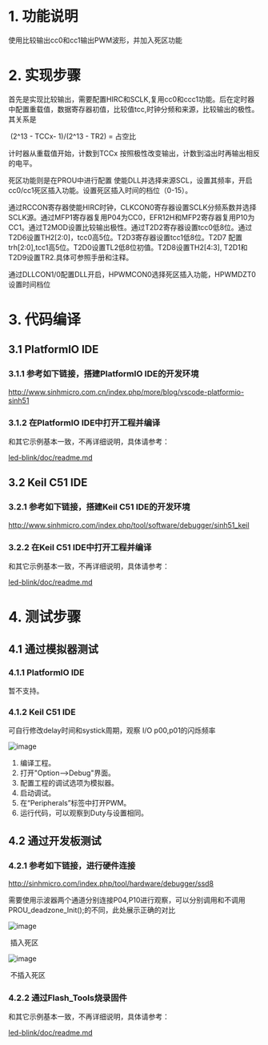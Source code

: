 # 1. 功能说明
使用比较输出cc0和cc1输出PWM波形，并加入死区功能

# 2. 实现步骤

首先是实现比较输出，需要配置HIRC和SCLK,复用cc0和ccc1功能。后在定时器中配置重载值，数据寄存器初值，比较值tcc,时钟分频和来源，比较输出的极性。 其关系是



​					   (2^13 - TCCx-  1)/(2^13 - TR2)  =  占空比

计时器从重载值开始，计数到TCCx 按照极性改变输出，计数到溢出时再输出相反的电平。



死区功能则是在PROU中进行配置 使能DLL并选择来源SCL，设置其频率，开启cc0/cc1死区插入功能。设置死区插入时间的档位（0-15）。



通过RCCON寄存器使能HIRC时钟，CLKCON0寄存器设置SCLK分频系数并选择SCLK源。通过MFP1寄存器复用P04为CC0，EFR12H和MFP2寄存器复用P10为CC1。通过T2MOD设置比较输出极性。通过T2D2寄存器设置tcc0低8位。通过T2D6设置TH2[2:0]，tcc0高5位。T2D3寄存器设置tcc1低8位。T2D7 配置 trh[2:0],tcc1高5位。T2D0设置TL2低8位初值。T2D8设置TH2[4:3], T2D1和T2D9设置TR2.具体可参照手册和注释。



通过DLLCON1/0配置DLL开启，HPWMCON0选择死区插入功能，HPWMDZT0设置时间档位


# 3. 代码编译

## 3.1 PlatformIO IDE

### 3.1.1 参考如下链接，搭建PlatformIO IDE的开发环境

http://www.sinhmicro.com.cn/index.php/more/blog/vscode-platformio-sinh51

### 3.1.2 在PlatformIO IDE中打开工程并编译

和其它示例基本一致，不再详细说明，具体请参考：

[led-blink/doc/readme.md](../../led-blink/doc/readme.md)

## 3.2 Keil C51 IDE

### 3.2.1 参考如下链接，搭建Keil C51 IDE的开发环境

http://www.sinhmicro.com/index.php/tool/software/debugger/sinh51_keil

### 3.2.2 在Keil C51 IDE中打开工程并编译

和其它示例基本一致，不再详细说明，具体请参考：

[led-blink/doc/readme.md](../../led-blink/doc/readme.md)

# 4. 测试步骤

## 4.1 通过模拟器测试
### 4.1.1 PlatformIO IDE

暂不支持。

### 4.1.2 Keil C51 IDE
可自行修改delay时间和systick周期，观察 I/O p00,p01的闪烁频率

![image](/test.gif)

1. 编译工程。
2. 打开"Option-->Debug"界面。
3. 配置工程的调试选项为模拟器。
4. 启动调试。
5. 在“Peripherals”标签中打开PWM。
6. 运行代码，可以观察到Duty与设置相同。

## 4.2 通过开发板测试

### 4.2.1 参考如下链接，进行硬件连接

http://sinhmicro.com/index.php/tool/hardware/debugger/ssd8

需要使用示波器两个通道分别连接P04,P10进行观察，可以分别调用和不调用PROU_deadzone_Init();的不同，此处展示正确的对比

![image](/dead.gif)

​                                                                       插入死区

![image](/no_dead.gif)

​		                                                                          不插入死区

### 4.2.2 通过Flash_Tools烧录固件

和其它示例基本一致，不再详细说明，具体请参考：

[led-blink/doc/readme.md](../../led-blink/doc/readme.md)








